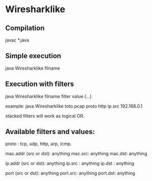 Wiresharklike
=============

Compilation
-----------

javac *.java


Simple execution
----------------

java Wiresharklike filname


Execution with filters
----------------------

java Wiresharklike filname filter value (...)

example: java Wiresharklike toto.pcap proto http ip.src 192.168.0.1

stacked filters will work as logical OR.

Available filters and values:
-----------------------------

proto : tcp, udp, http, arp, icmp.

mac.addr (src or dst): anything
mac.src: anything
mac.dst: anything

ip.addr (src or dst): anything 
ip.src : anything
ip.dst : anything

port (src or dst): anything
port.src: anything
port.dst: anything

